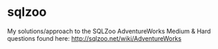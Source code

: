 # sqlzoo
My solutions/approach to the SQLZoo AdventureWorks Medium &amp; Hard questions found here: http://sqlzoo.net/wiki/AdventureWorks
